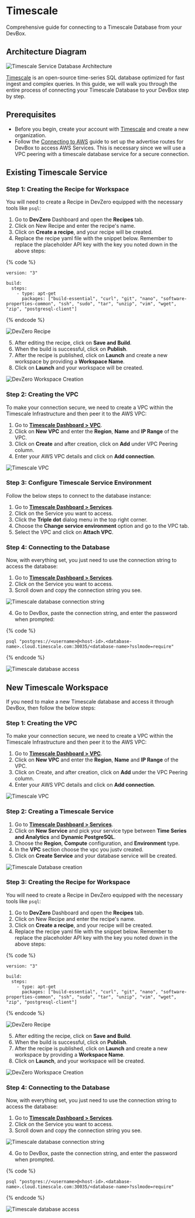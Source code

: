 # Timescale

Comprehensive guide for connecting to a Timescale Database from your DevBox.

## Architecture Diagram

![Timescale Service Database Architecture](../../.gitbook/assets/timescale-architecture.png)

[Timescale](https://www.timescale.com/products) is an open-source time-series SQL database optimized for fast ingest and complex queries. In this guide, we will walk you through the entire process of connecting your Timescale Database to your DevBox step by step.

## Prerequisites

- Before you begin, create your account with [Timescale](https://supabase.com/dashboard/sign-in) and create a new organization.
- Follow the [Connecting to AWS](../existing-network/connecting-to-aws.md) guide to set up the advertise routes for DevBox to access AWS Services. This is necessary since we will use a VPC peering with a timescale database service for a secure connection.

## Existing Timescale Service

### Step 1: Creating the Recipe for Workspace

You will need to create a Recipe in DevZero equipped with the necessary tools like `psql`:

1. Go to **DevZero** Dashboard and open the **Recipes** tab.
2. Click on New Recipe and enter the recipe's name.
3. Click on **Create a recipe**, and your recipe will be created.
4. Replace the recipe yaml file with the snippet below. Remember to replace the placeholder API key with the key you noted down in the above steps:

{% code %}
```
version: "3"

build:
  steps:
    - type: apt-get
      packages: ["build-essential", "curl", "git", "nano", "software-properties-common", "ssh", "sudo", "tar", "unzip", "vim", "wget", "zip", "postgresql-client"]
```
{% endcode %}

![DevZero Recipe](../../.gitbook/assets/devzero-recipe-yaml.png)

5. After editing the recipe, click on **Save and Build**.
6. When the build is successful, click on **Publish**.
7. After the recipe is published, click on **Launch** and create a new workspace by providing a **Workspace Name**.
8. Click on **Launch** and your workspace will be created.

![DevZero Workspace Creation](../../.gitbook/assets/devzero-workspace-creation.png)

### Step 2: Creating the VPC

To make your connection secure, we need to create a VPC within the Timescale Infrastructure and then peer it to the AWS VPC:

1. Go to **[Timescale Dashboard > VPC](https://console.cloud.timescale.com/dashboard/vpc)**.
2. Click on **New VPC** and enter the **Region**, **Name** and **IP Range** of the VPC.
3. Click on **Create** and after creation, click on **Add** under VPC Peering column.
4. Enter your AWS VPC details and click on **Add connection**.

![Timescale VPC](../../.gitbook/assets/timescale-vpc-peer.png)

### Step 3: Configure Timescale Service Environment

Follow the below steps to connect to the database instance:

1. Go to **[Timescale Dashboard > Services](https://console.cloud.timescale.com/dashboard/services)**.
2. Click on the Service you want to access.
3. Click the **Triple dot** dialog menu in the top right corner.
4. Choose the **Change service environment** option and go to the VPC tab.
5. Select the VPC and click on **Attach VPC**.

### Step 4: Connecting to the Database

Now, with everything set, you just need to use the connection string to access the database:

1. Go to **[Timescale Dashboard > Services](https://console.cloud.timescale.com/dashboard/services)**.
2. Click on the Service you want to access.
3. Scroll down and copy the connection string you see.

![Timescale database connection string](../../.gitbook/assets/timescale-connection-string.png)

4. Go to DevBox, paste the connection string, and enter the password when prompted:

{% code %}
```
psql "postgres://<username>@<host-id>.<database-name>.cloud.timescale.com:30035/<database-name>?sslmode=require"
```
{% endcode %}

![Timescale database access](../../.gitbook/assets/timescale-access.png)

## New Timescale Workspace

If you need to make a new Timescale database and access it through DevBox, then follow the below steps:

### Step 1: Creating the VPC

To make your connection secure, we need to create a VPC within the Timescale Infrastructure and then peer it to the AWS VPC:

1. Go to **[Timescale Dashboard > VPC](https://console.cloud.timescale.com/dashboard/vpc)**.
2. Click on **New VPC** and enter the **Region**, **Name** and **IP Range** of the VPC.
3. Click on Create, and after creation, click on **Add** under the VPC Peering column.
4. Enter your AWS VPC details and click on **Add connection**.

![Timescale VPC](../../.gitbook/assets/timescale-vpc-peer.png)

### Step 2: Creating a Timescale Service

1. Go to **[Timescale Dashboard > Services](https://console.cloud.timescale.com/dashboard/services)**.
2. Click on **New Service** and pick your service type between **Time Series and Analytics** and **Dynamic PostgreSQL**.
3. Choose the **Region**, **Compute** configuration, and **Environment** type.
4. In the **VPC** section choose the vpc you justv created.
5. Click on **Create Service** and your database service will be created.

![Timescale Database creation](../../.gitbook/assets/timescale-db-creation.png)

### Step 3: Creating the Recipe for Workspace

You will need to create a Recipe in DevZero equipped with the necessary tools like `psql`:

1. Go to **DevZero** Dashboard and open the **Recipes** tab.
2. Click on New Recipe and enter the recipe's name.
3. Click on **Create a recipe**, and your recipe will be created.
4. Replace the recipe yaml file with the snippet below. Remember to replace the placeholder API key with the key you noted down in the above steps:

{% code %}
```
version: "3"

build:
  steps:
    - type: apt-get
      packages: ["build-essential", "curl", "git", "nano", "software-properties-common", "ssh", "sudo", "tar", "unzip", "vim", "wget", "zip", "postgresql-client"]
```
{% endcode %}

![DevZero Recipe](../../.gitbook/assets/devzero-recipe-yaml.png)

5. After editing the recipe, click on **Save and Build**.
6. When the build is successful, click on **Publish**.
7. After the recipe is published, click on **Launch** and create a new workspace by providing a **Workspace Name**.
8. Click on **Launch**, and your workspace will be created.

![DevZero Workspace Creation](../../.gitbook/assets/devzero-workspace-creation.png)

### Step 4: Connecting to the Database

Now, with everything set, you just need to use the connection string to access the database:

1. Go to **[Timescale Dashboard > Services](https://console.cloud.timescale.com/dashboard/services)**.
2. Click on the Service you want to access.
3. Scroll down and copy the connection string you see.

![Timescale database connection string](../../.gitbook/assets/timescale-connection-string.png)

4. Go to DevBox, paste the connection string, and enter the password when prompted.

{% code %}
```
psql "postgres://<username>@<host-id>.<database-name>.cloud.timescale.com:30035/<database-name>?sslmode=require"
```
{% endcode %}

![Timescale database access](../../.gitbook/assets/timescale-access.png)
